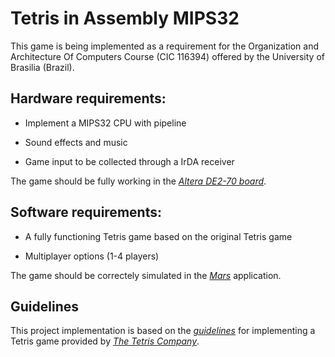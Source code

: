 # Tetris in Assembly MIPS32

This game is being implemented as a requirement for the Organization and Architecture Of Computers Course (CIC 116394) offered by the University of Brasilia (Brazil). 

## Hardware requirements:
* Implement a MIPS32 CPU with pipeline

* Sound effects and music

* Game input to be collected through a IrDA receiver

The game should be fully working in the *[Altera DE2-70 board][DE2-70]*.

## Software requirements:
* A fully functioning Tetris game based on the original Tetris game

* Multiplayer options (1-4 players)

The game should be correctely simulated in the *[Mars][MARS]* application.

## Guidelines

This project implementation is based on the *[guidelines][GUIDELINES]* for implementing a Tetris game provided by *[The Tetris Company][TETRIS]*.

[DE2-70]: http://www.terasic.com.tw/cgi-bin/page/archive.pl?No=226
[MARS]: http://courses.missouristate.edu/kenvollmar/mars/
[GUIDELINES]: http://tetris.wikia.com/wiki/Tetris_Guideline
[TETRIS]: http://tetris.wikia.com/wiki/The_Tetris_Company
